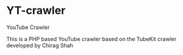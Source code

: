 YT-crawler
==========

YouTube Crawler

This is a PHP based YouTube crawler based on the TubeKit crawler developed by Chirag Shah
